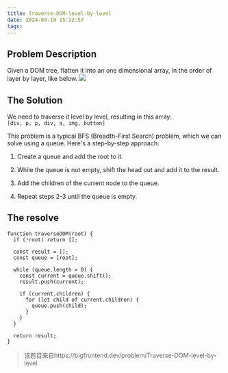 ```yaml
---
title: Traverse-DOM-level-by-level
date: 2024-04-10 15:22:57
tags:
---
```


## Problem Description

Given a DOM tree, flatten it into an one dimensional array, in the order of
layer by layer, like below.
![](https://cdn.bfe.dev/bfe/img/ykqFdOIOaXFyn2uZ8h5Lt02sFaYb5eZ8_1063x546_1598232821941.png)

## The Solution

We need to traverse it level by level, resulting in this array:  
`[div, p, p, div, a, img, button]`

This problem is a typical BFS (Breadth-First Search) problem, which we can solve
using a queue. Here's a step-by-step approach:

1. Create a queue and add the root to it.

2. While the queue is not empty, shift the head out and add it to the result.

3. Add the children of the current node to the queue.

4. Repeat steps 2-3 until the queue is empty.

## The resolve

```
function traverseDOM(root) {
  if (!root) return [];

  const result = [];
  const queue = [root];

  while (queue.length > 0) {
    const current = queue.shift();
    result.push(current);

    if (current.children) {
      for (let child of current.children) {
        queue.push(child);
      }
    }
  }

  return result;
}
```

> 该题目来自https://bigfrontend.dev/problem/Traverse-DOM-level-by-level
